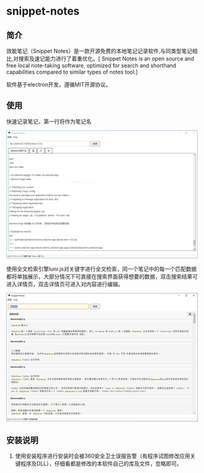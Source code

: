 # snippet-notes

## 简介

效能笔记（Snippet Notes）是一款开源免费的本地笔记记录软件,与同类型笔记相比,对搜索及速记能力进行了着重优化。[ Snippet Notes is an open source and free local note-taking software, optimized for search and shorthand capabilities compared to similar types of notes tool.]

软件基于electron开发，遵循MIT开源协议。


## 使用

快速记录笔记，第一行将作为笔记名

![edit](help/img/edit.png) 

使用全文检索引擎lunr.js对关键字进行全文检索，同一个笔记中的每一个匹配数据都将单独展示，大部分情况下可直接在搜索界面获得想要的数据，双击搜索结果可进入详情页，双击详情页可进入对内容进行编辑。

![search](help/img/search.png)  


## 安装说明

1. 使用安装程序进行安装时会被360安全卫士误报告警（有程序试图修改应用关键程序及DLL），仔细看都是修改的本软件自己的库及文件，忽略即可。